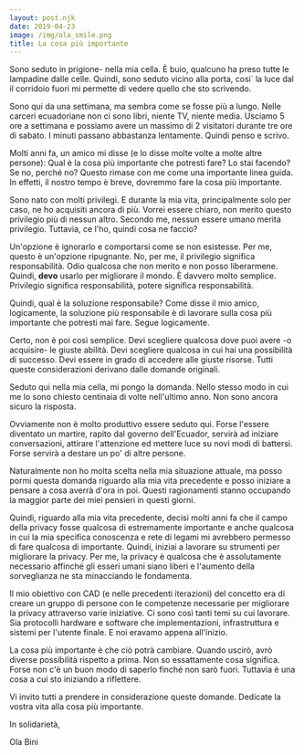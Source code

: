 ```yaml
---
layout: post.njk
date: 2019-04-23
image: /img/ola_smile.png
title: La cosa più importante
---
```

Sono seduto in prigione- nella mia cella. È buio, qualcuno ha preso tutte le lampadine dalle celle.
Quindi, sono seduto vicino alla porta, cosi` la luce dal il corridoio fuori mi permette di vedere quello che sto scrivendo.

Sono qui da una settimana, ma sembra come se fosse più a lungo. Nelle carceri ecuadoriane non ci sono libri, niente TV, niente media. Usciamo 5 ore a settimana e possiamo avere un massimo di 2 visitatori durante tre ore di sabato. I minuti passano abbastanza lentamente. Quindi penso
e scrivo.

Molti anni fa, un amico mi disse (e lo disse molte volte a molte altre persone):
Qual è la cosa più importante che potresti fare? Lo stai facendo? Se no, perché no? 
Questo rimase con me come una importante linea guida. In effetti, il nostro tempo è breve, dovremmo fare la cosa più importante.

Sono nato con molti privilegi. E durante la mia vita, principalmente solo per caso, ne ho acquisiti ancora di più.
Vorrei essere chiaro, non merito questo privilegio più di nessun altro.
Secondo me, nessun essere umano merita privilegio. Tuttavia, ce l'ho, quindi cosa ne faccio?

Un'opzione è ignorarlo e comportarsi come se non esistesse. Per me, questo è un'opzione ripugnante. 
No, per me, il privilegio significa responsabilità. Odio qualcosa che non merito e non posso liberarmene. Quindi, **devo** usarlo per migliorare il mondo. 
È davvero molto semplice. Privilegio significa responsabilità, potere significa responsabilità.

Quindi, qual è la soluzione responsabile? Come disse il mio amico, logicamente, la soluzione più responsabile è di lavorare sulla cosa più importante che potresti mai fare. Segue logicamente.

Certo, non è poi così semplice. Devi scegliere qualcosa dove puoi avere -o acquisire- le giuste abilità. Devi scegliere qualcosa in cui hai una possibilità di successo.
Devi essere in grado di accedere alle giuste risorse. Tutti queste considerazioni derivano dalle domande originali.

Seduto qui nella mia cella, mi pongo la domanda. Nello stesso modo in cui me lo sono chiesto centinaia di volte nell'ultimo anno. Non sono ancora sicuro la risposta.

Ovviamente non è molto produttivo essere seduto qui. Forse l'essere diventato un martire,
rapito dal governo dell'Ecuador, servirà ad iniziare conversazioni, attirare l'attenzione ed mettere luce su novi modi di battersi. Forse servirà a destare un po' di altre persone.

Naturalmente non ho molta scelta nella mia situazione attuale, ma posso pormi questa domanda riguardo alla mia vita precedente e posso iniziare a pensare a cosa averrà d'ora in poi.
Questi ragionamenti stanno occupando la maggior parte dei miei pensieri in questi giorni.

Quindi, riguardo alla mia vita precedente, decisi molti anni fa che il campo della privacy
fosse qualcosa di estremamente importante e anche qualcosa in cui la mia specifica conoscenza e rete di legami mi avrebbero permesso di fare qualcosa di importante.
Quindi, iniziai a lavorare su strumenti per migliorare la privacy. Per me, la privacy è qualcosa che è assolutamente necessario affinché gli esseri umani siano liberi e l'aumento della sorveglianza ne sta minacciando le fondamenta.

Il mio obiettivo con CAD (e nelle precedenti iterazioni) del concetto era di creare un gruppo
di persone con le competenze necessarie per migliorare la privacy attraverso varie iniziative. Ci sono così tanti temi su cui lavorare. Sia protocolli hardware e software
che implementazioni, infrastruttura e sistemi per l'utente finale. E noi eravamo appena all'inizio.

La cosa più importante è che ciò potrà cambiare. Quando uscirò, avrò diverse possibilità rispetto a prima. Non so essattamente cosa significa. Forse non c'è un buon modo di saperlo finché non sarò fuori. Tuttavia è una cosa a cui sto iniziando a riflettere.

Vi invito tutti a prendere in considerazione queste domande. Dedicate la vostra vita alla cosa più importante.

In solidarietà,

Ola Bini
